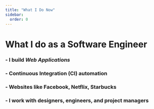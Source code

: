 ```yaml
---
title: "What I Do Now"
sidebar:
  order: 0
---
```


# What I do as a Software Engineer

### - I build _Web Applications_

### - Continuous Integration (CI) automation

### - Websites like Facebook, Netflix, Starbucks

### - I work with designers, engineers, and project managers
